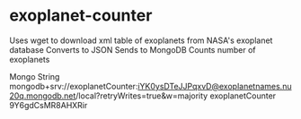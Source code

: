 # exoplanet-counter
Uses wget to download xml table of exoplanets from NASA's exoplanet database
Converts to JSON 
Sends to MongoDB
Counts number of exoplanets

Mongo String
mongodb+srv://exoplanetCounter:iYK0ysDTeJJPqxvD@exoplanetnames.nu20q.mongodb.net/local?retryWrites=true&w=majority 
exoplanetCounter
9Y6gdCsMR8AHXRir